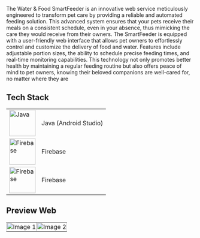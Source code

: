 The Water & Food SmartFeeder is an innovative web service meticulously engineered to transform pet care by providing a reliable and automated feeding solution. This advanced system ensures that your pets receive their meals on a consistent schedule, even in your absence, thus mimicking the care they would receive from their owners. The SmartFeeder is equipped with a user-friendly web interface that allows pet owners to effortlessly control and customize the delivery of food and water. Features include adjustable portion sizes, the ability to schedule precise feeding times, and real-time monitoring capabilities. This technology not only promotes better health by maintaining a regular feeding routine but also offers peace of mind to pet owners, knowing their beloved companions are well-cared for, no matter where they are
##  **Tech Stack**
<table>
  <tr>
    <!-- Kolom untuk gambar dan teks Java -->
    <td>
      <img src="https://github.com/Damaramon/Arpet-Feeder/assets/128273587/3ab87199-09d9-4c91-abed-f122c3c1a9aa" alt="Java" style="width: 70px; vertical-align: middle;">
    </td>
    <td>
      Java (Android Studio)
    </td>
  </tr>
  <tr>
    <!-- Kolom untuk gambar dan teks MQTT -->
    <td>
      <img src="https://github.com/Damaramon/Sporty-Booky/assets/128273587/21e4b4ca-8c12-4069-bd65-2e0a595b20f7" alt="Firebase" style="width: 70px; vertical-align: middle;">
    </td>
    <td>
      Firebase
    </td>
  </tr>
    <tr>
    <!-- Kolom untuk gambar dan teks MQTT -->
    <td>
      <img src="https://github.com/Damaramon/Sporty-Booky/assets/128273587/21e4b4ca-8c12-4069-bd65-2e0a595b20f7" alt="Firebase" style="width: 70px; vertical-align: middle;">
    </td>
    <td>
      Firebase
    </td>
  </tr>

</table>

##  **Preview Web**
<table style="width:100%; border-collapse: collapse;">
  <tr>
    <td style="padding: 0; width:50%;">
      <img src="https://github.com/Damaramon/Water-Food-Smart-Feeder-/assets/128273587/3dac15a2-471c-4a76-b279-4844378937d8" alt="Image 1" style="width:100%; display: block;">
    </td>
    <td style="padding: 0; width:50%;">
      <img src="https://github.com/Damaramon/Water-Food-Smart-Feeder-/assets/128273587/cc7810ca-c1de-4d5b-8b50-e2aac498dad6" alt="Image 2" style="width:100%; display: block;">
    </td>
  </tr>
</table>







